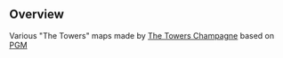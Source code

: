 Overview
--------

Various "The Towers" maps made by [The Towers Champagne](https://discord.gg/p46tXVVETr) based on [PGM](https://github.com/PGMDev/PGM) 
